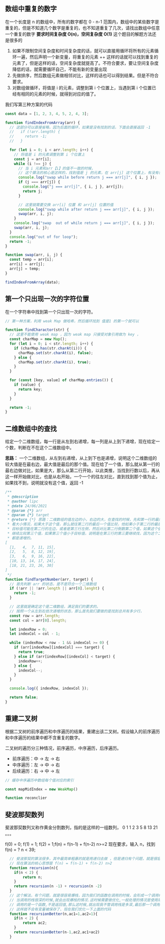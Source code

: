 ## 数组中重复的数字

在一个长度是 n 的数组中，所有的数字都在 0 - n-1 范围内，数组中的某些数字是重复的，但是不知道几个数字是重复的，也不知道重复了几次，请找出数组中任意一个重复的数字
**要求时间复杂度 O(n)，空间复杂度 O(1)**
这个题目的解题方法还是很多的

1. 如果不限制空间复杂度和时间复杂度的话，就可以直接用循环将所有的元素循环一遍，然后声明一个新变量，将重复的元素 ++ 这样的话就可以找到重复的元素了，但是这样的话，空间复杂度就提高了。不符合要求，要让空间复杂度降低的话，就需要循环自己，不能有新的变量出现
2. 先做排序，然后数组元素做相邻对比，这样的话也可以得到结果。但是不符合要求。
3. 对数组做循环，将值是 i 的元素，调整到第 i 个位置上，当遇到第 i 个位置已经有相同的元素的时候，就得到对应的值了。

我们写第三种方案的代码

```js
const data = [1, 2, 3, 4, 5, 2, 4, 3];

function findIndexFromArray(arr) {
  // 这部分可以直接省略，因为后面的循环，如果是没有找到的话，下面会直接返回 -1
  //   if (!arr.length) {
  //     return -1;
  //   }

  for (let i = 0; i < arr.length; i++) {
    // 将值是 i 的元素调整到第 i 个位置上
    const j = arr[i];
    while (i !== j) {
      // 当 i 元素和arr【i】的值不一致的时候，
      // 这个算法的核心是这样的，找到值是 j 的元素，在 arr[j] 这个位置上，有没有已经存在的值
      console.log("swap while before return j === arr[j]", { i, j });
      if (j === arr[j]) {
        console.log("j === arr[j]", { i, j }, arr[j]);
        return j;
      }

      // 这里就需要交换 arr[i] 位置 和 arr[j] 位置的值
      console.log("swap while after return j === arr[j]", { i, j });
      swap(arr, i, j);
    }
    console.log("swap  out of while return j === arr[j]", { i, j });
    swap(arr, i, j);
  }
  console.log("out of for loop");
  return -1;
}

function swap(arr, i, j) {
  const temp = arr[i];
  arr[i] = arr[j];
  arr[j] = temp;
}

findIndexFromArray(data);
```

## 第一个只出现一次的字符位置

在一个字符串中找到第一个只出现一次的字符。

```js
// 第一种方案，利用 weak Map 做哈希，然后循环找到 值是1 的第一个就可以

function findCharactor(str) {
  // 这里不能使用 weak map ，因为 weak map 只接受对象引用做为 key ，
  const charMap = new Map();
  for (let i = 0; i < str.length; i++) {
    if (charMap.has(str.charAt(i))) {
      charMap.set(str.charAt(i), false);
    } else {
      charMap.set(str.charAt(i), true);
    }
  }

  for (const [key, value] of charMap.entries()) {
    if (value) {
      return key;
    }
  }

  return -1;
}
```

## 二维数组中的查找

给定一个二维数组，每一行是从左到右递增，每一列是从上到下递增，现在给定一个数，判断在不在这个二维数组中。

**思路：** 一个二维数组，从左到右递增，从上到下也是递增，说明这个二维数组的较大值是在最右边，最大值是最后的那个值。现在给了一个值，那么就从第一行的最右边做对比，如果是大，那么从第二行开始，以此类推，当找到行数以后，再从这一样开始做对比，也是从右开始，一个一个的往左对比，直到找到那个值为止，如果找不到，说明就没有这个值，返回 -1

```js
/**
 * @description
 * @author lipc
 * @date 24/06/2021
 * @param {*} arr
 * @param {*} target
 * @return {*} 思路：二维数组的值左边的小，右边的大，在查找的时候，先和第一行的最后一个值比较，
 * 看大小情况，如果大于这个值，那么就往第二行的最后一个值比较，他如果小于第二行的最后一个值，说明这个
 * 目标值可能在第二行的左边，或者是第三行左侧，然后对比第二行倒数第二个值，如果这个值还是大于目标值
 * 继续比较第三个值，如果第三个值小于目标值，说明是在第三行的第三要继续找，因为这个二维数组的行和列
 * 都是递增的。
[
  [1,   4,  7, 11, 15],
  [2,   5,  8, 12, 19],
  [3,   6,  9, 16, 22],
  [10, 13, 14, 17, 24],
  [18, 21, 23, 26, 30]
]
 */
function findTargetNumber(arr, target) {
  // 首先判断 arr 的状态，是不是符合一个二维数组
  if (!arr || !arr.length || arr[0].lenght) {
    return -1;
  }

  // 这里就是确定这个是二维数组，满足我们的要求的。
  // 按照一个从左到右依次递增的状态，那么首先我们要做的是找到总共有多少行，
  const row = arr.length;
  const col = arr[0].length;

  let indexRow = 0;
  let indexCol = col - 1;

  while (indexRow < row - 1 && indexCol >= 0) {
    if (arr[indexRow][indexCol] === target) {
      return true;
    } else if (arr[indexRow][indexCol] < target) {
      indexRow++;
    } else {
      indexCol--;
    }
  }

  console.log({ indexRow, indexCol });

  return false;
}
```

## 重建二叉树

根据二叉树的前序遍历和中序遍历的结果，重建出该二叉树。假设输入的前序遍历和中序遍历的结果中都不含重复的数字。

二叉树的遍历分三种情况，前序遍历，中序遍历，后序遍历。

* 前序遍历：中 -> 左 -> 右
* 中序遍历：左 -> 中 -> 右
* 后续遍历：右 -> 中 -> 左

```js
// 缓存中序遍历中数组每个值对应的索引

const mapMidIndex = new WeakMap()

function reconclier
```

## 斐波那契数列

斐波那契数列又称作黄金分割数列，指的是这样的一组数列， 0 1 1 2 3 5 8 13 21 。。。

f(0) = 0; f(1) = 1; f(2) = 1;f(n) = f(n-1) + f(n-2) n>=2
现在要求，输入 n，找到 f(n) = ? n < 39;

```js
  // 斐波那契的算法很多，其中最简单粗暴的就是用递归去做 ，但是递归有个问题，就是很容易爆栈
  // 现在算法的核心思想是 f(n) = f(n-1) + f(n-2) n>2
  function recursion(n){
    if(n < 2) {
        return n;
    }
    return recursion(n -1) + recursion(n -2)
  }
  // 这个解法，有个问题，就是很容易爆栈，因为我们的函数在调用的时候，会形成一个调用栈，每一个栈里面都会保存函数调用时候的变量等等
  // 当调用的栈很深的时候,就会出现爆栈的情况.这时候需要做优化,一般处理的情况是使用尾递归,所谓的尾递归,就是最后递归的那一步
  // 调用的是一个函数,不是返回值,那么这时候,就出现我不管调用栈是多深,最后那一个调用是一个函数,函数在执行完以后,就会被出栈
  // 这样就不会有变量被保存了、现在我们优化一下上面的代码
  function recursionBetter(n,ac1=1,ac2=1){
    if(n < 2) {
        return ac2;
    }
    return recursionBetter(n-1,ac2,ac1+ac2)
  }
```
